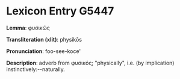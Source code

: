 # Lexicon Entry G5447

**Lemma**: φυσικῶς

**Transliteration (xlit)**: physikōs

**Pronunciation**: foo-see-koce'

**Description**:
adverb from φυσικός; "physically", i.e. (by implication) instinctively:--naturally.
